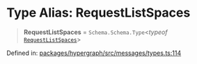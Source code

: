 # Type Alias: RequestListSpaces

> **RequestListSpaces** = `Schema.Schema.Type`\<*typeof* [`RequestListSpaces`](../variables/RequestListSpaces.md)\>

Defined in: [packages/hypergraph/src/messages/types.ts:114](https://github.com/hashirpm/hypergraph/blob/ab4ea1cdb9430798142e0d735aac9d31c2cf0ae0/packages/hypergraph/src/messages/types.ts#L114)
